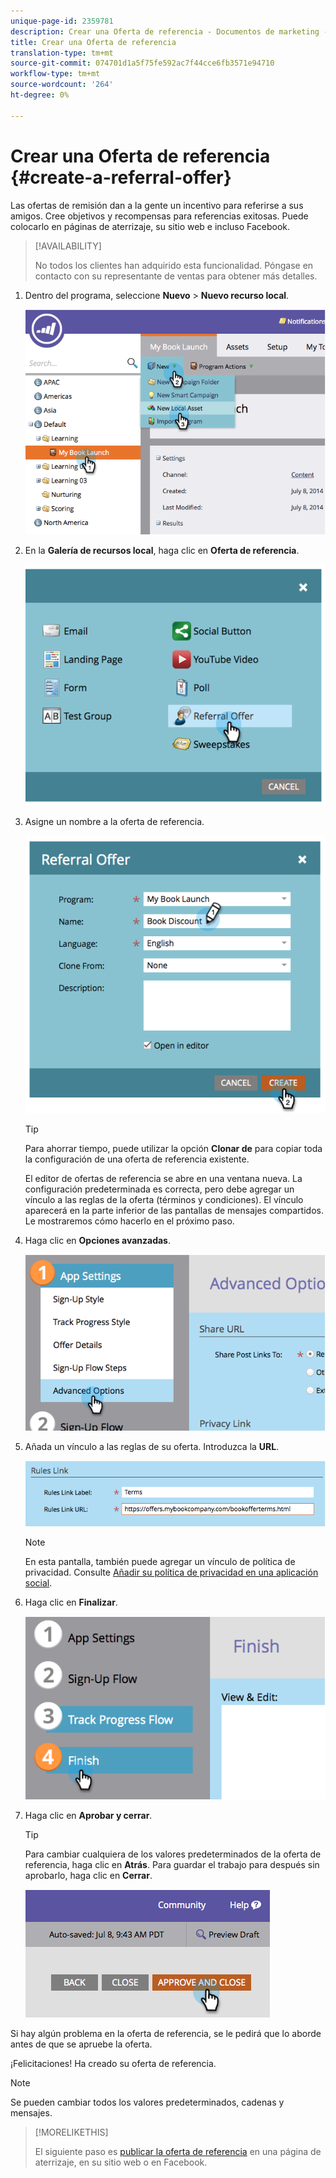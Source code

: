 ```yaml
---
unique-page-id: 2359781
description: Crear una Oferta de referencia - Documentos de marketing - Documentación del producto
title: Crear una Oferta de referencia
translation-type: tm+mt
source-git-commit: 074701d1a5f75fe592ac7f44cce6fb3571e94710
workflow-type: tm+mt
source-wordcount: '264'
ht-degree: 0%

---
```



# Crear una Oferta de referencia {#create-a-referral-offer}

Las ofertas de remisión dan a la gente un incentivo para referirse a sus amigos. Cree objetivos y recompensas para referencias exitosas. Puede colocarlo en páginas de aterrizaje, su sitio web e incluso Facebook.

>[!AVAILABILITY]
>
>No todos los clientes han adquirido esta funcionalidad. Póngase en contacto con su representante de ventas para obtener más detalles.

1. Dentro del programa, seleccione **Nuevo** > **Nuevo recurso local**.

   ![](assets/image2014-9-19-11-3a3-3a23.png)

1. En la **Galería de recursos local**, haga clic en **Oferta de referencia**.

   ![](assets/image2014-9-19-11-3a3-3a31.png)

1. Asigne un nombre a la oferta de referencia.

   ![](assets/image2014-9-19-11-3a3-3a40.png)

   >[!TIP]
   >
   >Para ahorrar tiempo, puede utilizar la opción **Clonar de** para copiar toda la configuración de una oferta de referencia existente.

   El editor de ofertas de referencia se abre en una ventana nueva. La configuración predeterminada es correcta, pero debe agregar un vínculo a las reglas de la oferta (términos y condiciones). El vínculo aparecerá en la parte inferior de las pantallas de mensajes compartidos. Le mostraremos cómo hacerlo en el próximo paso.

1. Haga clic en **Opciones avanzadas**.

   ![](assets/image2014-9-19-11-3a3-3a49.png)

1. Añada un vínculo a las reglas de su oferta. Introduzca la **URL**.

   ![](assets/image2014-9-19-11-3a3-3a57.png)

   >[!NOTE]
   >
   >En esta pantalla, también puede agregar un vínculo de política de privacidad. Consulte [Añadir su política de privacidad en una aplicación social](/help/marketo/product-docs/demand-generation/social/social-functions/add-your-privacy-policy-to-a-social-app.md).

1. Haga clic en **Finalizar**.

   ![](assets/image2014-9-19-11-3a4-3a4.png)

1. Haga clic en **Aprobar y cerrar**.

   >[!TIP]
   >
   >Para cambiar cualquiera de los valores predeterminados de la oferta de referencia, haga clic en **Atrás**. Para guardar el trabajo para después sin aprobarlo, haga clic en **Cerrar**.

   ![](assets/image2014-9-19-11-3a4-3a11.png)

Si hay algún problema en la oferta de referencia, se le pedirá que lo aborde antes de que se apruebe la oferta.

¡Felicitaciones! Ha creado su oferta de referencia.

>[!NOTE]
>
>Se pueden cambiar todos los valores predeterminados, cadenas y mensajes.

>[!MORELIKETHIS]
>
>El siguiente paso es [publicar la oferta de referencia](/help/marketo/product-docs/demand-generation/social/referral-offers/publish-a-referral-offer.md) en una página de aterrizaje, en su sitio web o en Facebook.
